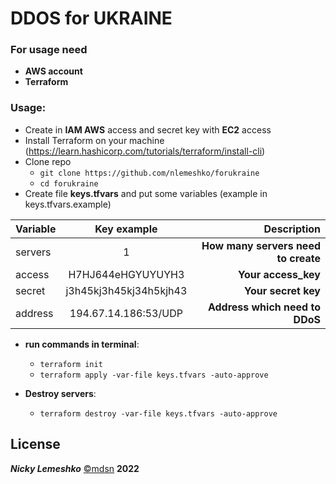 # DDOS for UKRAINE

### For usage need

- **AWS account**
- **Terraform**

### Usage:

- Create in **IAM AWS** access and secret key with **EC2** access
- Install Terraform on your machine (https://learn.hashicorp.com/tutorials/terraform/install-cli)
- Clone repo
    - ```git clone https://github.com/nlemeshko/forukraine```
    - ```cd forukraine```
- Create file **keys.tfvars** and put some variables (example in keys.tfvars.example)

| Variable   |      Key example      |  Description |
|----------|:-------------:|------:|
| servers |  1 | **How many servers need to create** |
| access |    H7HJ644eHGYUYUYH3   |   **Your access_key** |
| secret | j3h45kj3h45kj34h5kjh43 |    **Your secret key** |
| address | 194.67.14.186:53/UDP |    **Address which need to DDoS** |

- **run commands in terminal**:
    - ```terraform init```
    - ```terraform apply -var-file keys.tfvars -auto-approve```

- **Destroy servers**:
    - ```terraform destroy -var-file keys.tfvars -auto-approve```

## License
***Nicky Lemeshko*** [©mdsn](https://mdsn.tk) **2022**